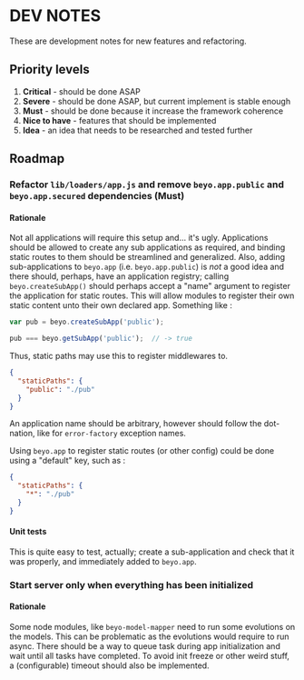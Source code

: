 # DEV NOTES

These are development notes for new features and refactoring.

## Priority levels

1. **Critical** - should be done ASAP
2. **Severe** - should be done ASAP, but current implement is stable enough
3. **Must** - should be done because it increase the framework coherence
4. **Nice to have** - features that should be implemented
5. **Idea** - an idea that needs to be researched and tested further


## Roadmap


### Refactor `lib/loaders/app.js` and remove `beyo.app.public` and `beyo.app.secured` dependencies (Must)

#### Rationale

Not all applications will require this setup and... it's ugly. Applications should be allowed to create
any sub applications as required, and binding static routes to them should be streamlined and generalized.
Also, adding sub-applications to `beyo.app` (i.e. `beyo.app.public`) is *not* a good idea and there should,
perhaps, have an application registry; calling `beyo.createSubApp()` should perhaps accept a "name" argument
to register the application for static routes. This will allow modules to register their own static content
unto their own declared app. Something like :

```javascript
var pub = beyo.createSubApp('public');

pub === beyo.getSubApp('public');  // -> true
```

Thus, static paths may use this to register middlewares to.

```json
{
  "staticPaths": {
    "public": "./pub"
  }
}
```

An application name should be arbitrary, however should follow the dot-nation, like for `error-factory`
exception names.

Using `beyo.app` to register static routes (or other config) could be done using a "default" key, such as :

```json
{
  "staticPaths": {
    "*": "./pub"
  }
}
```


#### Unit tests

This is quite easy to test, actually; create a sub-application and check that it was properly, and
immediately added to `beyo.app`.


### Start server only when everything has been initialized

#### Rationale

Some node modules, like `beyo-model-mapper` need to run some evolutions on the models. This can
be problematic as the evolutions would require to run async. There should be a way to queue task
during app initialization and wait until all tasks have completed. To avoid init freeze or other
weird stuff, a (configurable) timeout should also be implemented.